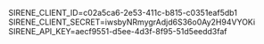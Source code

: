 SIRENE_CLIENT_ID=c02a5ca6-2e53-411c-b815-c0351eaf5db1
SIRENE_CLIENT_SECRET=iwsbyNRmygrAdjd6S36o0Ay2H94VYOKi
SIRENE_API_KEY=aecf9551-d5ee-4d3f-8f95-51d5eedd3faf